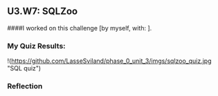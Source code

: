 ## U3.W7: SQLZoo

####I worked on this challenge [by myself, with: ].



### My Quiz Results:
<!-- Include the link to your image (saved in the imgs folder) to display it inline. -->
!(https://github.com/LasseSviland/phase_0_unit_3/imgs/sqlzoo_quiz.jpg "SQL quiz")






### Reflection